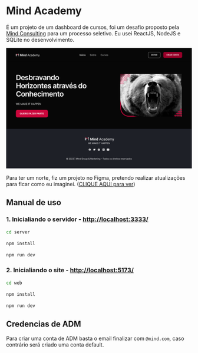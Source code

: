 # Mind Academy
É um projeto de um dashboard de cursos, foi um desafio proposto pela [Mind Consulting](https://mindconsulting.com.br) para um processo seletivo.
Eu usei ReactJS, NodeJS e SQLite no desenvolvimento.

![Hero Mind Academy](./doc/Hero.png)

Para ter um norte, fiz um projeto no Figma, pretendo realizar atualizações para ficar como eu imaginei. ([CLIQUE AQUI para ver](https://www.figma.com/community/file/1276905938483052236/Mind-Academy))

## Manual de uso
### 1. Inicialiando o servidor - [http://localhost:3333/](http://localhost:3333/)
```sh
cd server
```
```sh
npm install
```
```sh
npm run dev
```

### 2. Inicialiando o site - [http://localhost:5173/](http://localhost:5173/)
```sh
cd web
```
```sh
npm install
```
```sh
npm run dev
```

## Credencias de ADM
Para criar uma conta de ADM basta o email finalizar com `@mind.com`, caso contrário será criado uma conta default.
